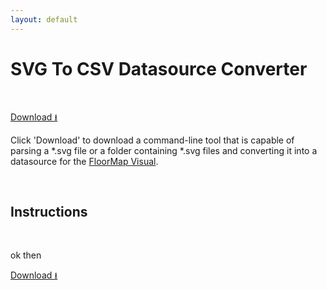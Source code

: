 ```yaml
---
layout: default
---
```


# SVG To CSV Datasource Converter
<!--
SvgToFloorMapDataSourceConverter: C:\Users\MB\source\repos\draaijerpartners\DECManager\SvgToFloorMapDataSourceConverter\publish
-->
&nbsp;

[Download &#x2b73;](../download/SvgToFloorMapDataSourceConverter.exe)

Click 'Download' to download a command-line tool that is capable of parsing a \*.svg file or a folder containing \*.svg files and converting it into a datasource for the [FloorMap Visual](/floormap/floormap.md).

&nbsp;

## Instructions

&nbsp;

ok then

[Download &#x2b73;](../download/SvgToFloorMapDataSourceConverter.exe)
